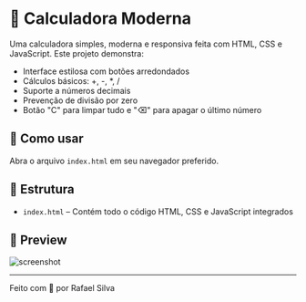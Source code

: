 # 🧮 Calculadora Moderna

Uma calculadora simples, moderna e responsiva feita com HTML, CSS e JavaScript. Este projeto demonstra:

- Interface estilosa com botões arredondados
- Cálculos básicos: +, -, *, /
- Suporte a números decimais
- Prevenção de divisão por zero
- Botão "C" para limpar tudo e "⌫" para apagar o último número

## 🚀 Como usar

Abra o arquivo `index.html` em seu navegador preferido.

## 📁 Estrutura

- `index.html` – Contém todo o código HTML, CSS e JavaScript integrados

## 📸 Preview

![screenshot](https://via.placeholder.com/600x400?text=Calculadora+Moderna)

---

Feito com 💙 por Rafael Silva
